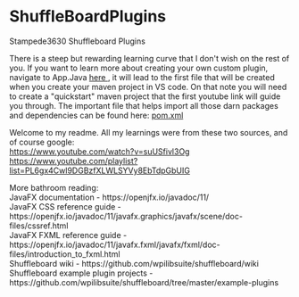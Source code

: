 # ShuffleBoardPlugins
Stampede3630 Shuffleboard Plugins
<p> There is a steep but rewarding learning curve that I don't wish on the rest of you.  If you want to learn more about creating your own custom plugin, navigate to App.Java <a href "https://github.com/Stampede3630/ShuffleBoardPlugins/tree/master/routineSelector/src/main/java/edu/stampede3630/routineSelector"> here </a>, it will lead to the first file that will be created when you create your maven project in VS code.  On that note you will need to create a "quickstart" maven project that the first youtube link will guide you through.  The important file that helps import all those darn packages and dependencies can be found here: <a href "https://github.com/Stampede3630/ShuffleBoardPlugins/blob/master/routineSelector/pom.xml"> pom.xml </a>

Welcome to my readme.  All my learnings were from these two sources, and of course google:
  <br>https://www.youtube.com/watch?v=suUSfivl3Og
  <br>https://www.youtube.com/playlist?list=PL6gx4Cwl9DGBzfXLWLSYVy8EbTdpGbUIG

<p> More bathroom reading:
<br>JavaFX documentation - https://openjfx.io/javadoc/11/
<br>JavaFX CSS reference guide - https://openjfx.io/javadoc/11/javafx.graphics/javafx/scene/doc-files/cssref.html
<br>JavaFX FXML reference guide - https://openjfx.io/javadoc/11/javafx.fxml/javafx/fxml/doc-files/introduction_to_fxml.html
<br>Shuffleboard wiki - https://github.com/wpilibsuite/shuffleboard/wiki
<br>Shuffleboard example plugin projects - https://github.com/wpilibsuite/shuffleboard/tree/master/example-plugins
  
